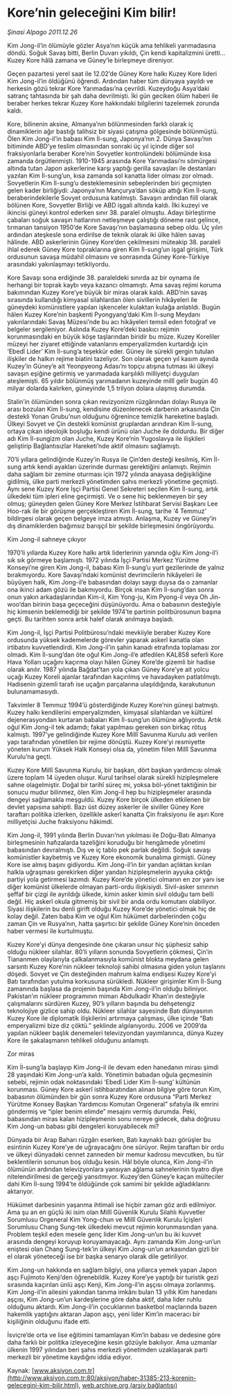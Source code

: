 # Kore’nin geleceğini Kim bilir!

*Şinasi Alpago 2011.12.26*

<font class="agenda2NewsSpot">
 Kim Jong-il’in ölümüyle gözler Asya’nın küçük ama tehlikeli yarımadasına döndü. Soğuk Savaş bitti, Berlin Duvarı yıkıldı, Çin kendi kapitalizmini üretti... Kuzey Kore hâlâ zamana ve Güney’le birleşmeye direniyor.
</font>
<font class="newsDetail">
 <p class="MsoNormal">
  Geçen pazartesi yerel saat ile 12.02’de Güney Kore halkı Kuzey Kore lideri Kim Jong-il’in öldüğünü öğrendi. Ardından haber tüm dünyaya yayıldı ve herkesin gözü tekrar Kore Yarımadası’na çevrildi. Kuzeydoğu Asya’daki satranç tahtasında bir şah daha devrilmişti. İki gün geciken ölüm haberi ile beraber herkes tekrar Kuzey Kore hakkındaki bilgilerini tazelemek zorunda kaldı.
 </p>
 <p class="MsoNormal">
  Kore, bilinenin aksine, Almanya’nın bölünmesinden farklı olarak iç dinamiklerin ağır bastığı talihsiz bir siyasi çatışma gölgesinde bölünmüştü. Ölen Kim Jong-il’in babası Kim İl-sung, Japonya’nın 2. Dünya Savaşı’nın bitiminde ABD’ye teslim olmasından sonraki üç yıl içinde diğer sol fraksiyonlarla beraber Kore’nin Sovyetler kontrolündeki bölümünde kısa zamanda örgütlenmişti. 1910-1945 arasında Kore Yarımadası’nı sömürgesi altında tutan Japon askerlerine karşı yaptığı gerilla savaşları ile destanları yazılan Kim İl-sung’un, kısa zamanda sol kanatta lider olması zor olmadı. Sovyetlerin Kim İl-sung’u desteklemesinin sebeplerinden biri geçmişten gelen kader birliğiydi: Japonya’nın Mançurya’dan söküp attığı Kim İl-sung, beraberindekilerle Sovyet ordusuna katılmıştı. Savaşın ardından fiilî olarak bölünen Kore, Sovyetler Birliği ve ABD işgali altında kaldı. İlki kuzeyi ve ikincisi güneyi kontrol ederken sınır 38. paralel olmuştu. Adayı birleştirme çabaları soğuk savaşın hatlarının netleşmeye çalıştığı döneme rast gelince, tırmanan tansiyon 1950’de Kore Savaşı’nın başlamasına sebep oldu. Üç yılın ardından ateşkesle sona erdirilse de teknik olarak iki ülke hâlen savaş hâlinde. ABD askerlerinin Güney Kore’den çekilmesini müteakip 38. paraleli ihlal ederek Güney Kore topraklarına giren Kim İl-sung’un işgal girişimi, Türk ordusunun savaşa müdahil olmasını ve sonrasında Güney Kore-Türkiye arasındaki yakınlaşmayı tetikliyordu.
 </p>
 <p class="MsoNormal">
  Kore Savaşı sona erdiğinde 38. paraleldeki sınırda az bir oynama ile herhangi bir toprak kaybı veya kazancı olmamıştı. Ama savaş rejimi koruma bakımından Kuzey Kore’ye büyük bir miras olarak kaldı. ABD’nin savaş sırasında kullandığı kimyasal silahlardan ölen sivillerin hikâyeleri ile güneydeki komünistlere yapılan işkenceler kulaktan kulağa anlatıldı. Bugün hâlen Kuzey Kore’nin başkenti Pyongyang’daki Kim İl-sung Meydanı yakınlarındaki Savaş Müzesi’nde bu acı hikâyeleri temsil eden fotoğraf ve belgeler sergileniyor. Aslında Kuzey Kore’deki baskıcı rejimin korunmasındaki en büyük köşe taşlarından biridir bu müze. Kuzey Koreliler müzeyi her ziyaret ettiğinde vatanlarını emperyalizmden kurtardığı için ‘Ebedî Lider’ Kim İl-sung’a teşekkür eder. Güney ile sürekli gergin tutulan ilişkiler de halkın rejime biatini tazeliyor. Son olarak geçen yıl kasım ayında Kuzey’in Güney’e ait Yeonpyeong Adası’nı topçu atışına tutması iki ülkeyi savaşın eşiğine getirmiş ve yarımadada karşılıklı milliyetçi duyguları ateşlemişti. 65 yıldır bölünmüş yarımadanın kuzeyinde millî gelir bugün 40 milyar dolarda kalırken, güneyinde 1,5 trilyon dolara ulaşmış durumda.
 </p>
 <p class="MsoNormal">
  Stalin’in ölümünden sonra çıkan revizyonizm rüzgârından dolayı Rusya ile arası bozulan Kim İl-sung, kendisine düzenlenecek darbenin arkasında Çin destekli Yonan Grubu’nun olduğunu öğrenince temizlik hareketine başladı. Ülkeyi Sovyet ve Çin destekli komünist gruplardan arındıran Kim İl-sung, ortaya çıkan ideolojik boşluğu kendi ürünü olan Juche ile doldurdu. Bir diğer adı Kim İl-sungizm olan Juche, Kuzey Kore’nin Yugoslavya ile ilişkileri geliştirip Bağlantısızlar Hareketi’nde aktif olmasını sağlamıştı.
 </p>
 <p class="MsoNormal">
  70’li yıllara gelindiğinde Kuzey’in Rusya ile Çin’den desteği kesilmiş, Kim İl-sung artık kendi ayakları üzerinde durması gerektiğini anlamıştı. Rejimin daha sağlam bir zemine oturması için 1972 yılında anayasa değişikliğine gidilmiş, ülke parti merkezli yönetimden şahıs merkezli yönetime geçmişti. Aynı sene Kuzey Kore İşçi Partisi Genel Sekreteri seçilen Kim İl-sung, artık ülkedeki tüm ipleri eline geçirmişti. Ve o sene hiç beklenmeyen bir şey olmuş; güneyden gelen Güney Kore Merkez İstihbarat Servisi Başkanı Lee Hoo-rak ile bir görüşme gerçekleştiren Kim İl-sung, tarihe ‘4 Temmuz’ bildirgesi olarak geçen belgeye imza atmıştı. Anlaşma, Kuzey ve Güney’in dış dinamiklerden bağımsız barışçıl bir şekilde birleşmesini öngörüyordu.
 </p>
 <p class="MsoNormal">
  Kim Jong-il sahneye çıkıyor
 </p>
 <p class="MsoNormal">
  1970’li yıllarda Kuzey Kore halkı artık liderlerinin yanında oğlu Kim Jong-il’i sık sık görmeye başlamıştı. 1972 yılında İşçi Partisi Merkez Yürütme Konseyi’ne giren Kim Jong-il, babası Kim İl-sung’u yurt gezilerinde de yalnız bırakmıyordu. Kore Savaşı’ndaki komünist devrimcilerin hikâyeleri ile büyüyen halk, Kim Jong-il’e babasından dolayı saygı duysa da o zamanlar ona ikinci adam gözü ile bakmıyordu. Birçok insan Kim İl-sung’dan sonra onun yakın arkadaşlarından Kim-il, Kim Yong-ju, Kim Pyong-il veya Oh Jin-woo’dan birinin başa geçeceğini düşünüyordu. Ama o babasının desteğiyle hiç kimsenin beklemediği bir şekilde 1974’te partinin politbürosunun başına geçti. Bu tarihten sonra artık halef olarak anılmaya başladı.
 </p>
 <p class="MsoNormal">
  Kim Jong-il, İşçi Partisi Politbürosu’ndaki mevkiiyle beraber Kuzey Kore ordusunda yüksek kademelerde görevler yaparak askerî kanatla olan irtibatını kuvvetlendirdi. Kim Jong-il’in şahin kanadı etrafında toplaması zor olmadı. Kim İl-sung’dan öte oğul Kim Jong-il’e atfedilen KAL858 seferli Kore Hava Yolları uçağını kaçırma olayı hâlen Güney Kore’de gizemli bir hadise olarak anılır. 1987 yılında Bağdat’tan yola çıkan Güney Kore’ye ait yolcu uçağı Kuzey Koreli ajanlar tarafından kaçırılmış ve havadayken patlatılmıştı. Hadisenin gizemli tarafı ise uçağın parçalarına ulaşıldığında, karakutunun bulunamamasıydı.
 </p>
 <p class="MsoNormal">
  Takvimler 8 Temmuz 1994’ü gösterdiğinde Kuzey Kore’nin güneşi batmıştı. Kuzey halkı kendilerini emperyalizmden, kimyasal silahlardan ve kültürel dejenerasyondan kurtaran babaları Kim İl-sung’un ölümüne ağlıyordu. Artık oğul Kim Jong-il tek adamdı; fakat yapılması gereken son birkaç rötuş kalmıştı. 1997’ye gelindiğinde Kuzey Kore Millî Savunma Kurulu adı verilen yapı tarafından yönetilen bir rejime dönüştü. Kuzey Kore’yi resmiyette  yöneten kurum Yüksek Halk Konseyi olsa da, yönetim fiilen Millî Savunma Kurulu’na geçti.
 </p>
 <p class="MsoNormal">
  Kuzey Kore Millî Savunma Kurulu, bir başkan, dört başkan yardımcısı olmak üzere toplam 14 üyeden oluşur. Kurul tarihsel olarak sürekli hizipleşmelere sahne olagelmiştir. Doğal bir tarihî süreç mi, yoksa böl-yönet taktiğinin bir sonucu mudur bilinmez, ölen Kim Jong-il hep bu hizipleşmeler arasında dengeyi sağlamakla meşguldü. Kuzey Kore birçok ülkeden etkilenen bir devlet yapısına sahipti. Bazı üst düzey askerler ile siviller Güney Kore taraftarı politika izlerken, özellikle askerî kanatta Çin fraksiyonu ile aşırı Kore milliyetçisi Juche fraksiyonu hâkimdi.
 </p>
 <p class="MsoNormal">
  Kim Jong-il, 1991 yılında Berlin Duvarı’nın yıkılması ile Doğu-Batı Almanya birleşmesinin hafızalarda tazeliğini koruduğu bir hengâmede yönetimi babasından devralmıştı. Dış ve iç tablo pek parlak değildi. Soğuk savaşı komünistler kaybetmiş ve Kuzey Kore ekonomik bunalıma girmişti. Güney Kore ise almış başını gidiyordu. Kim Jong-il’in bir yandan açlıktan kırılan halkla uğraşması gerekirken diğer yandan hizipleşmelerin ayyuka çıktığı partiyi yola getirmesi lazımdı. Kuzey Kore’de yönetici olmanın en zor yanı ise diğer komünist ülkelerde olmayan parti-ordu ilişkisiydi. Sivil-asker sınırının şeffaf bir çizgi ile ayrıldığı ülkede, kimin asker kimin sivil olduğu tam belli değil. Hiç askerî okula gitmemiş bir sivil bir anda ordu komutanı olabiliyor. Siyasi ilişkilerin bu denli girift olduğu Kuzey Kore’de yönetici olmak hiç de kolay değil. Zaten baba Kim ve oğul Kim hükümet darbelerinden çoğu zaman Çin ve Rusya’nın, hatta şaşırtıcı bir şekilde Güney Kore’nin önceden haber vermesi ile kurtulmuştu.
 </p>
 <p class="MsoNormal">
  Kuzey Kore’yi dünya dengesinde öne çıkaran unsur hiç şüphesiz sahip olduğu nükleer silahlar. 80’li yılların sonunda Sovyetlerin çökmesi, Çin’in Tiananmen olaylarıyla çalkalanmasıyla komünist blokta meydana gelen sarsıntı Kuzey Kore’nin nükleer teknoloji sahibi olmasına giden yolun taşlarını döşedi. Sovyet ve Çin desteğinden mahrum kalma endişesi Kuzey Kore’yi Batı tarafından yutulma korkusuna sürükledi. Nükleer girişimler Kim İl-Sung zamanında başlasa da projenin başında Kim Jong-il’in olduğu biliniyor. Pakistan’ın nükleer programının mimarı Abdulkadir Khan’ın desteğiyle çalışmalarını sürdüren Kuzey, 90’lı yılların başında bu dehşetengiz teknolojiye gizlice sahip oldu. Nükleer silahlar sayesinde Batı dünyasının Kuzey Kore ile diplomatik ilişkilerini artırmaya çalışması, ülke içinde “Batı emperyalizmi bize diz çöktü.” şeklinde algılanıyordu. 2006 ve 2009’da yapılan nükleer başlık denemeleri televizyondan yayımlanınca, dünya Kuzey Kore ile şakalaşmanın tehlikeli olduğunu anlamıştı.
 </p>
 <p class="MsoNormal">
  Zor miras
 </p>
 <p class="MsoNormal">
  Kim İl-sung’la başlayıp Kim Jong-il ile devam eden hanedanın mirası şimdi 28 yaşındaki Kim Jong-un’a kaldı. Yönetimin babadan oğula geçmesinin sebebi, rejimin odak noktasındaki ‘Ebedî Lider Kim İl-sung’ kültünün korunması. Güney Kore askerî istihbaratından alınan bilgiye göre torun Kim, babasının ölümünden bir gün sonra Kuzey Kore ordusuna “Parti Merkez Yürütme Konsey Başkan Yardımcısı Komutan Orgeneral” sıfatıyla ilk emrini göndermiş ve “ipler benim elimde” mesajını vermiş durumda. Peki, babasından miras kalan hizipleşmenin sonu nereye gidecek, daha doğrusu Kim Jong-un babası gibi dengeleri koruyabilecek mi?
 </p>
 <p class="MsoNormal">
  Dünyada bir Arap Baharı rüzgârı eserken, Batı kaynaklı bazı görüşler bu esintinin Kuzey Kore’ye de uğrayacağını öne sürüyor. Rejim taraftarı bir ordu ve ülkeyi dünyadaki cennet zanneden bir memur kadrosu mevcutken, bu tür beklentilerin sonunun boş olduğu kesin. Hâl böyle olunca, Kim Jong-il’in ölümünün ardından televizyonlara yansıyan ağlama sahnelerinin tiyatro diye nitelendirilmesi de gerçeği yansıtmıyor. Kuzey’den Güney’e kaçan mülteciler dahi Kim İl-sung 1994’te öldüğünde çok samimi bir şekilde ağladıklarını aktarıyor.
 </p>
 <p class="MsoNormal">
  Hükümet darbesinin yaşanma ihtimali ise hiçbir zaman göz ardı edilmiyor. Ama şu an en güçlü iki isim olan Millî Güvenlik Kurulu Silahlı Kuvvetler Sorumlusu Orgeneral Kim Yong-chun ve Millî Güvenlik Kurulu İçişleri Sorumlusu Chang Sung-tek ülkedeki mevcut rejimin korunmasından yana. Problem teşkil eden mesele genç lider Kim Jong-un’un bu iki kuvvet arasında dengeyi koruyup koruyamayacağı. Aynı zamanda Kim Jong-un’un eniştesi olan Chang Sung-tek’in ülkeyi Kim Jong-un’un arkasından gizli bir el olarak yöneteceği ise bir başka senaryo olarak dile getiriliyor.
 </p>
 <p class="MsoNormal">
  Kim Jong-un hakkında en sağlam bilgiyi, ona yıllarca yemek yapan Japon aşçı Fujimoto Kenji’den öğrenebildik. Kuzey Kore’ye yaptığı bir turistik gezi sırasında kaçırılan ünlü aşçı Kenji, Kim Jong-il’in aşçısı olmaya zorlanmış. Kim Jong-il’in ailesini yakından tanıma imkânı bulan 13 yıllık Kim hanedanı aşçısı, Kim Jong-un’un kardeşlerine göre daha aktif, daha lider ruhlu olduğunu aktardı. Kim Jong-il’in çocuklarının basketbol maçlarında bazen hakemlik yaptığını aktaran Japon aşçı, yeni lider Kim’in maceracı bir kişiliğinin olduğunu ifade etti.
 </p>
 <p class="MsoNormal">
  İsviçre’de orta ve lise eğitimini tamamlayan Kim’in babası ve dedesine göre daha farklı bir politika izleyeceğine kesin gözüyle bakılıyor. Ama uzmanlar ülkenin 1997 yılından beri şahıs merkezli yönetimden uzaklaşarak parti merkezli bir yönetime kaydığını iddia ediyor.
 </p>
 <p class="MsoNormal">
 </p>
</font>

Kaynak: [www.aksiyon.com.tr](http://www.aksiyon.com.tr:80/aksiyon/haber-31385-213-korenin-gelecegini-kim-bilir.html), [web.archive.org (arşiv bağlantısı)](http://web.archive.org/web/20120120013503/http://www.aksiyon.com.tr:80/aksiyon/haber-31385-213-korenin-gelecegini-kim-bilir.html)
